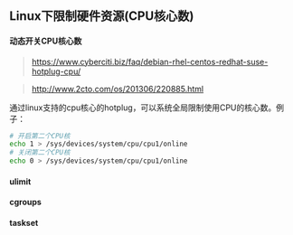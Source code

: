 ## Linux下限制硬件资源(CPU核心数)


#### 动态开关CPU核心数

> https://www.cyberciti.biz/faq/debian-rhel-centos-redhat-suse-hotplug-cpu/

> http://www.2cto.com/os/201306/220885.html

通过linux支持的cpu核心的hotplug，可以系统全局限制使用CPU的核心数。例子：

~~~bash
# 开启第二个CPU核
echo 1 > /sys/devices/system/cpu/cpu1/online
# 关闭第二个CPU核
echo 0 > /sys/devices/system/cpu/cpu1/online
~~~


#### ulimit

#### cgroups

#### taskset
